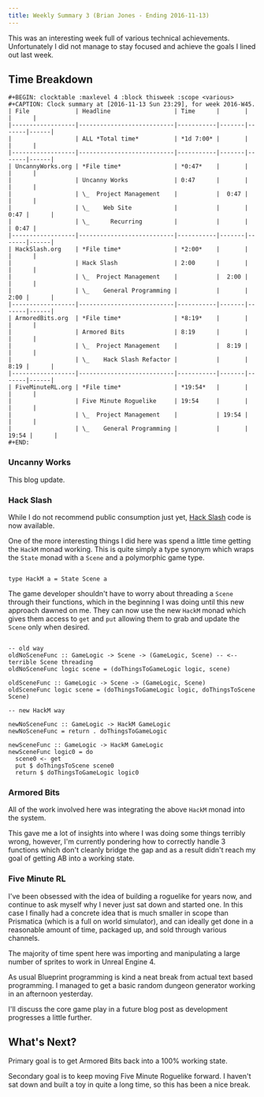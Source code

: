 ```yaml
---
title: Weekly Summary 3 (Brian Jones - Ending 2016-11-13)
---
```


This was an interesting week full of various technical achievements. Unfortunately I did not manage to stay focused and achieve the goals I lined out last week.

## Time Breakdown

```
#+BEGIN: clocktable :maxlevel 4 :block thisweek :scope <various>
#+CAPTION: Clock summary at [2016-11-13 Sun 23:29], for week 2016-W45.
| File             | Headline                  | Time      |       |       |      |
|------------------|---------------------------|-----------|-------|-------|------|
|                  | ALL *Total time*          | *1d 7:00* |       |       |      |
|------------------|---------------------------|-----------|-------|-------|------|
| UncannyWorks.org | *File time*               | *0:47*    |       |       |      |
|                  | Uncanny Works             | 0:47      |       |       |      |
|                  | \_  Project Management    |           |  0:47 |       |      |
|                  | \_    Web Site            |           |       |  0:47 |      |
|                  | \_      Recurring         |           |       |       | 0:47 |
|------------------|---------------------------|-----------|-------|-------|------|
| HackSlash.org    | *File time*               | *2:00*    |       |       |      |
|                  | Hack Slash                | 2:00      |       |       |      |
|                  | \_  Project Management    |           |  2:00 |       |      |
|                  | \_    General Programming |           |       |  2:00 |      |
|------------------|---------------------------|-----------|-------|-------|------|
| ArmoredBits.org  | *File time*               | *8:19*    |       |       |      |
|                  | Armored Bits              | 8:19      |       |       |      |
|                  | \_  Project Management    |           |  8:19 |       |      |
|                  | \_    Hack Slash Refactor |           |       |  8:19 |      |
|------------------|---------------------------|-----------|-------|-------|------|
| FiveMinuteRL.org | *File time*               | *19:54*   |       |       |      |
|                  | Five Minute Roguelike     | 19:54     |       |       |      |
|                  | \_  Project Management    |           | 19:54 |       |      |
|                  | \_    General Programming |           |       | 19:54 |      |
#+END:
```

### Uncanny Works

This blog update.

### Hack Slash

While I do not recommend public consumption just yet, [Hack Slash](https://github.com/uncannyworks/hack-slash) code is now available.

One of the more interesting things I did here was spend a little time getting the `HackM` monad working. This is quite simply a type synonym which wraps the `State` monad with a `Scene` and a polymorphic game type.

<pre><code class="haskell">
type HackM a = State Scene a
</code></pre>

The game developer shouldn't have to worry about threading a `Scene` through their functions, which in the beginning I was doing until this new approach dawned on me. They can now use the new `HackM` monad which gives them access to `get` and `put` allowing them to grab and update the `Scene` only when desired.

<pre><code class="haskell">
-- old way
oldNoSceneFunc :: GameLogic -> Scene -> (GameLogic, Scene) -- <-- terrible Scene threading
oldNoSceneFunc logic scene = (doThingsToGameLogic logic, scene)

oldSceneFunc :: GameLogic -> Scene -> (GameLogic, Scene)
oldSceneFunc logic scene = (doThingsToGameLogic logic, doThingsToScene Scene)

-- new HackM way

newNoSceneFunc :: GameLogic -> HackM GameLogic
newNoSceneFunc = return . doThingsToGameLogic

newSceneFunc :: GameLogic -> HackM GameLogic
newSceneFunc logic0 = do
  scene0 <- get
  put $ doThingsToScene scene0
  return $ doThingsToGameLogic logic0
</code></pre>

### Armored Bits

All of the work involved here was integrating the above `HackM` monad into the system.

This gave me a lot of insights into where I was doing some things terribly wrong, however, I'm currently pondering how to correctly handle 3 functions which don't cleanly bridge the gap and as a result didn't reach my goal of getting AB into a working state.

### Five Minute RL

I've been obsessed with the idea of building a roguelike for years now, and continue to ask myself why I never just sat down and started one. In this case I finally had a concrete idea that is much smaller in scope than Prismatica (which is a full on world simulator), and can ideally get done in a reasonable amount of time, packaged up, and sold through various channels.

The majority of time spent here was importing and manipulating a large number of sprites to work in Unreal Engine 4.

As usual Blueprint programming is kind a neat break from actual text based programming. I managed to get a basic random dungeon generator working in an afternoon yesterday.

I'll discuss the core game play in a future blog post as development progresses a little further.

## What's Next?

Primary goal is to get Armored Bits back into a 100% working state.

Secondary goal is to keep moving Five Minute Roguelike forward. I haven't sat down and built a toy in quite a long time, so this has been a nice break.
